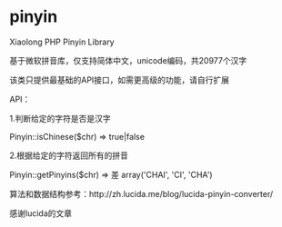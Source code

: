 pinyin
======

Xiaolong PHP Pinyin Library

<p>基于微软拼音库，仅支持简体中文，unicode编码，共20977个汉字</p>
<p>该类只提供最基础的API接口，如需更高级的功能，请自行扩展</p>
<p>API：</p>
<p>1.判断给定的字符是否是汉字</p>
<p>Pinyin::isChinese($chr) => true|false</p>
<p>2.根据给定的字符返回所有的拼音</p>
<p>Pinyin::getPinyins($chr) => 差 array('CHAI', 'CI', 'CHA')</p>

<p>算法和数据结构参考：http://zh.lucida.me/blog/lucida-pinyin-converter/</p>
<p>感谢lucida的文章</p>

